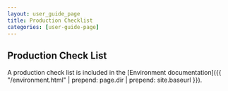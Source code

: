 ```yaml
---
layout: user_guide_page
title: Production Checklist
categories: [user-guide-page]
---
```


## Production Check List
A production check list is included in the [Environment documentation]({{ "/environment.html" | prepend: page.dir | prepend: site.baseurl }}).
